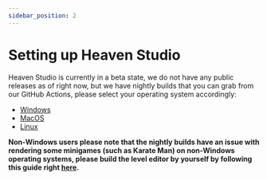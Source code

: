 ```yaml
---
sidebar_position: 2
---
```


# Setting up Heaven Studio

Heaven Studio is currently in a beta state, we do not have any public releases as of right now, but we have nightly builds that you can grab from our GitHub Actions, please select your operating system accordingly:

- [Windows](https://nightly.link/megaminerjenny/HeavenStudio/workflows/windows/master/StandaloneWindows64-build.zip)
- [MacOS](https://nightly.link/megaminerjenny/HeavenStudio/workflows/macos/master/StandaloneOSX-build.zip)
- [Linux](https://nightly.link/megaminerjenny/HeavenStudio/workflows/linux/master/StandaloneLinux64-build.zip)

**Non-Windows users please note that the nightly builds have an issue with rendering some minigames (such as Karate Man) on non-Windows operating systems, please build the level editor by yourself by following this guide right [here](../docs-contributing/setup/introduction).**
